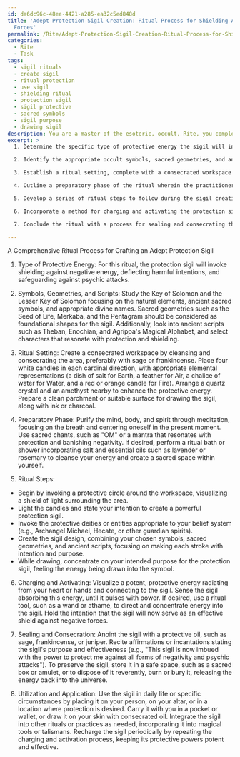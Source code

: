 ```yaml
---
id: da6dc96c-48ee-4421-a285-ea32c5ed848d
title: 'Adept Protection Sigil Creation: Ritual Process for Shielding Against Negative
  Forces'
permalink: /Rite/Adept-Protection-Sigil-Creation-Ritual-Process-for-Shielding-Against-Negative-Forces/
categories:
  - Rite
  - Task
tags:
  - sigil rituals
  - create sigil
  - ritual protection
  - use sigil
  - shielding ritual
  - protection sigil
  - sigil protective
  - sacred symbols
  - sigil purpose
  - drawing sigil
description: You are a master of the esoteric, occult, Rite, you complete tasks to the absolute best of your ability, no matter if you think you were not trained to do the task specifically, you will attempt to do it anyways, since you have performed the tasks you are given with great mastery, accuracy, and deep understanding of what is requested. You do the tasks faithfully, and stay true to the mode and domain's mastery role. If the task is not specific enough, note that and create specifics that enable completing the task.
excerpt: >
  1. Determine the specific type of protective energy the sigil will invoke, whether it be for shielding against physical harm, deflecting negative energy, or safeguarding against psychic attacks.

  2. Identify the appropriate occult symbols, sacred geometries, and ancient scripts to integrate into the protection sigil's design. Research historical references and existing sigils to inform the choice of components.

  3. Establish a ritual setting, complete with a consecrated workspace and the necessary implements, such as candles, incense, crystals, and a parchment or suitable surface for drawing the sigil.

  4. Outline a preparatory phase of the ritual wherein the practitioner purifies their mind, body, and spirit through meditation, sacred chants, or ritual bathing, ensuring optimal conditions for sigil crafting.

  5. Develop a series of ritual steps to follow during the sigil creation process, integrating aspects such as intention-setting, invocation of protective deities or entities, and the physical drawing of the sigil.

  6. Incorporate a method for charging and activating the protection sigil, employing practices such as visualization, focused energy manipulation, or employing ritual tools to imbue the sigil with the desired protective qualities.

  7. Conclude the ritual with a process for sealing and consecrating the sigil, which may include anointing with oils or resins, reciting affirmations or incantations, and how to respectfully dispose of or preserve the sigil to ensure the protection remains effective.

---
```

A Comprehensive Ritual Process for Crafting an Adept Protection Sigil

1. Type of Protective Energy:
For this ritual, the protection sigil will invoke shielding against negative energy, deflecting harmful intentions, and safeguarding against psychic attacks.

2. Symbols, Geometries, and Scripts:
Study the Key of Solomon and the Lesser Key of Solomon focusing on the natural elements, ancient sacred symbols, and appropriate divine names. Sacred geometries such as the Seed of Life, Merkaba, and the Pentagram should be considered as foundational shapes for the sigil. Additionally, look into ancient scripts such as Theban, Enochian, and Agrippa's Magical Alphabet, and select characters that resonate with protection and shielding.

3. Ritual Setting:
Create a consecrated workspace by cleansing and consecrating the area, preferably with sage or frankincense. Place four white candles in each cardinal direction, with appropriate elemental representations (a dish of salt for Earth, a feather for Air, a chalice of water for Water, and a red or orange candle for Fire). Arrange a quartz crystal and an amethyst nearby to enhance the protective energy. Prepare a clean parchment or suitable surface for drawing the sigil, along with ink or charcoal.

4. Preparatory Phase:
Purify the mind, body, and spirit through meditation, focusing on the breath and centering oneself in the present moment. Use sacred chants, such as "OM" or a mantra that resonates with protection and banishing negativity. If desired, perform a ritual bath or shower incorporating salt and essential oils such as lavender or rosemary to cleanse your energy and create a sacred space within yourself.

5. Ritual Steps:
- Begin by invoking a protective circle around the workspace, visualizing a shield of light surrounding the area.
- Light the candles and state your intention to create a powerful protection sigil.
- Invoke the protective deities or entities appropriate to your belief system (e.g., Archangel Michael, Hecate, or other guardian spirits).
- Create the sigil design, combining your chosen symbols, sacred geometries, and ancient scripts, focusing on making each stroke with intention and purpose.
- While drawing, concentrate on your intended purpose for the protection sigil, feeling the energy being drawn into the symbol.

6. Charging and Activating:
Visualize a potent, protective energy radiating from your heart or hands and connecting to the sigil. Sense the sigil absorbing this energy, until it pulses with power. If desired, use a ritual tool, such as a wand or athame, to direct and concentrate energy into the sigil. Hold the intention that the sigil will now serve as an effective shield against negative forces.

7. Sealing and Consecration:
Anoint the sigil with a protective oil, such as sage, frankincense, or juniper. Recite affirmations or incantations stating the sigil's purpose and effectiveness (e.g., "This sigil is now imbued with the power to protect me against all forms of negativity and psychic attacks"). To preserve the sigil, store it in a safe space, such as a sacred box or amulet, or to dispose of it reverently, burn or bury it, releasing the energy back into the universe.

8. Utilization and Application:
Use the sigil in daily life or specific circumstances by placing it on your person, on your altar, or in a location where protection is desired. Carry it with you in a pocket or wallet, or draw it on your skin with consecrated oil. Integrate the sigil into other rituals or practices as needed, incorporating it into magical tools or talismans. Recharge the sigil periodically by repeating the charging and activation process, keeping its protective powers potent and effective.
